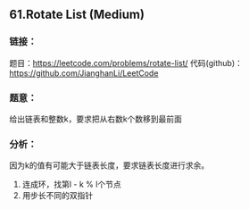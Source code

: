## 61.Rotate List (Medium)

### **链接**：
题目：https://leetcode.com/problems/rotate-list/
代码(github)：https://github.com/JianghanLi/LeetCode

### **题意**：
给出链表和整数k，要求把从右数k个数移到最前面

### **分析**：
因为k的值有可能大于链表长度，要求链表长度进行求余。
1. 连成环，找第l - k % l个节点
2. 用步长不同的双指针
